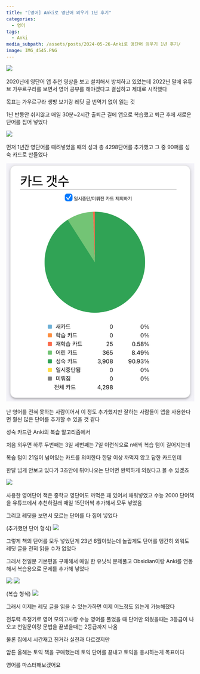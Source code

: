 ```yaml
---
title: "[영어] Anki로 영단어 외우기 1년 후기"
categories:
  - 영어
tags:
  - Anki
media_subpath: /assets/posts/2024-05-26-Anki로 영단어 외우기 1년 후기/
image: IMG_4545.PNG
---
```

![](anki.png)


2020년에 영단어 앱 추천 영상을 보고 설치해서 방치하고 있었는데 
2022년 말에 유튜브 가우르구라를 보면서
영어 공부를 해야겠다고 결심하고 제대로 시작했다

목표는 가우르구라 생방 보기랑 레딧 글 번역기 없이 읽는 것

1년 반동안 쉬지않고 매일 30분~2시간 출퇴근 길에 앱으로 복습했고
퇴근 후에 새로운 단어를 집어 넣었다

![](IMG_4548.PNG)

먼저 1년간 영단어를 때려넣었을 때의 성과
총 4298단어를 추가했고
그 중 90퍼를 성숙 카드로 만들었다

![](IMG_4545.PNG)

난 영어를 전혀 못하는 사람이어서 이 정도 추가했지만
잘하는 사람들이 앱을 사용한다면
훨씬 많은 단어를 추가할 수 있을 것 같다

성숙 카드란 Anki의 복습 알고리즘에서

처음 외우면 하루
두번째는 3일
세번째는 7일
이런식으로 n배씩 복습 텀이 길어지는데

복습 텀이 21일이 넘어있는 카드를 의미한다
한달 이상 까먹지 않고 답한 카드인데

한달 넘게 안보고 있다가 3초안에 튀어나오는 단어면
완벽하게 외웠다고 볼 수 있겠죠

![](Leitner_system_alternative.png)


사용한 영어단어 책은
중학교 영단어도 까먹은 꽤 있어서 채워넣었고
수능 2000 단어책을 유튜브에서 추천하길래
매일 15단어씩 추가해서 모두 넣었음

그리고 레딧을 보면서 모르는 단어를 다 집어 넣었다

(추가했던 단어 형식)
![](IMG_4542.PNG)

그렇게 책의 단어를 모두 넣었던게 23년 6월이었는데
놀랍게도 단어를 앵간히 외워도
레딧 글을 전혀 읽을 수가 없었다

그래서 천일문 기본편을 구매해서
매일 한 유닛씩 문제풀고 Obsidian이랑 Anki를 연동해서
복습용으로 문제를 추가해 넣었다

![](IMG_4568.JPG)
![](obsidian.png)

(복습 형식)
![](IMG_4554.PNG)

그래서 이제는 레딧 글을 읽을 수 있는가하면
이제 어느정도 읽는게 가능해졌다

전투력 측정기로 영어 모의고사랑 수능 영어를 풀었을 때
단어만 외웠을때는 3등급이 나오고
천일문이랑 문법을 끝냈을때는 2등급까지 나옴

물론 집에서 시간재고 친거라 실전과 다르겠지만

암튼 올해는 토익 책을 구매했는데
토익 단어를 끝내고 토익을 응시하는게 목표이다

영어를 마스터해보겠어요